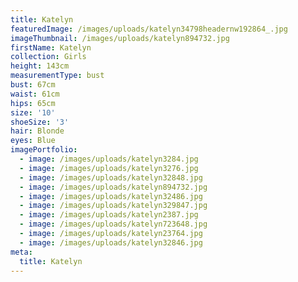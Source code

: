 ```yaml
---
title: Katelyn
featuredImage: /images/uploads/katelyn34798headernw192864_.jpg
imageThumbnail: /images/uploads/katelyn894732.jpg
firstName: Katelyn
collection: Girls
height: 143cm
measurementType: bust
bust: 67cm
waist: 61cm
hips: 65cm
size: '10'
shoeSize: '3'
hair: Blonde
eyes: Blue
imagePortfolio:
  - image: /images/uploads/katelyn3284.jpg
  - image: /images/uploads/katelyn3276.jpg
  - image: /images/uploads/katelyn32848.jpg
  - image: /images/uploads/katelyn894732.jpg
  - image: /images/uploads/katelyn32486.jpg
  - image: /images/uploads/katelyn329847.jpg
  - image: /images/uploads/katelyn2387.jpg
  - image: /images/uploads/katelyn723648.jpg
  - image: /images/uploads/katelyn23764.jpg
  - image: /images/uploads/katelyn32846.jpg
meta:
  title: Katelyn
---
```


